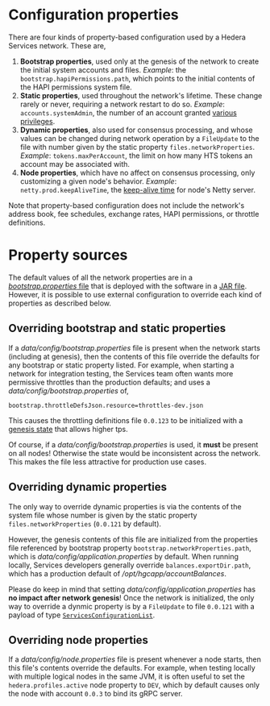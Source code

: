 # Configuration properties

There are four kinds of property-based configuration used by 
a Hedera Services network. These are,

1. **Bootstrap properties**, used only at the genesis of the network 
to create the initial system accounts and files. _Example_: the
`bootstrap.hapiPermissions.path`, which points to the initial 
contents of the HAPI permissions system file.
2. **Static properties**, used throughout the network's lifetime. These 
change rarely or never, requiring a network restart to do so. 
_Example_: `accounts.systemAdmin`, the number of an account granted 
[various privileges](./privileged-transactions.md).
3. **Dynamic properties**, also used for consensus processing, and
whose values can be changed during network operation by a `FileUpdate` to 
the file with number given by the static property 
`files.networkProperties`. _Example_: `tokens.maxPerAccount`, the
limit on how many HTS tokens an account may be associated with.
4. **Node properties**, which have no affect on consensus processing,
only customizing a given node's behavior. _Example_: `netty.prod.keepAliveTime`, the [keep-alive time](https://github.com/grpc/grpc/blob/master/doc/keepalive.md) for node's Netty server.

Note that property-based configuration does not include the network's
address book, fee schedules, exchange rates, HAPI permissions, or
throttle definitions. 

# Property sources

The default values of all the network properties are in a 
[_bootstrap.properties_ file](../hedera-node/src/main/resources/bootstrap.properties) 
that is deployed with the software in 
a [JAR file](https://en.wikipedia.org/wiki/JAR_(file_format)). 
However, it is possible to use external configuration to override
each kind of properties as described below. 

## Overriding bootstrap and static properties

If a _data/config/bootstrap.properties_ file is present when the network
starts (including at genesis), then the contents of this file
override the defaults for any bootstrap or static property listed. 
For example, when starting a network for integration testing, the 
Services team often wants more permissive throttles than the 
production defaults; and uses a _data/config/bootstrap.properties_ of,
```
bootstrap.throttleDefsJson.resource=throttles-dev.json
```
This causes the throttling definitions file `0.0.123` to be initialized
with a [genesis state](../hedera-node/src/main/resources/throttles-dev.json) that allows higher tps.

Of course, if a _data/config/bootstrap.properties_ is used, it **must**
be present on all nodes! Otherwise the state would be inconsistent 
across the network. This makes the file less attractive for production 
use cases.

## Overriding dynamic properties

The only way to override dynamic properties is via the contents 
of the system file whose number is given by the static property 
`files.networkProperties` (`0.0.121` by default).

However, the genesis contents of this file are initialized from
the properties file referenced by bootstrap property 
`bootstrap.networkProperties.path`, which is 
_data/config/application.properties_ by default. When running 
locally, Services developers generally override 
`balances.exportDir.path`, which has a production default of 
_/opt/hgcapp/accountBalances_.

Please do keep in mind that setting _data/config/application.properties_
has **no impact after network genesis**! Once the network is 
initialized, the only way to override a dynmic property is by
a `FileUpdate` to file `0.0.121` with a payload of type 
[`ServicesConfigurationList`](https://hashgraph.github.io/hedera-protobufs/#proto.ServicesConfigurationList).

## Overriding node properties

If a _data/config/node.properties_ file is present whenever a node 
starts, then this file's contents override the defaults. For example,
when testing locally with multiple logical nodes in the same JVM, it 
is often useful to set the `hedera.profiles.active` node property 
to `DEV`, which by default causes only the node with account `0.0.3`
to bind its gRPC server.

